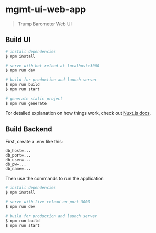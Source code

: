 # mgmt-ui-web-app

> Trump Barometer Web UI

## Build UI

```bash
# install dependencies
$ npm install

# serve with hot reload at localhost:3000
$ npm run dev

# build for production and launch server
$ npm run build
$ npm run start

# generate static project
$ npm run generate
```

For detailed explanation on how things work, check out [Nuxt.js docs](https://nuxtjs.org).

## Build Backend

First, create a .env like this:
```
db_host=...
db_port=...
db_user=...
db_pw=...
db_name=...

```

Then use the commands to run the application
```bash
# install dependencies
$ npm install

# serve with live reload on port 3000
$ npm run dev

# build for production and launch server
$ npm run build
$ npm run start
```
